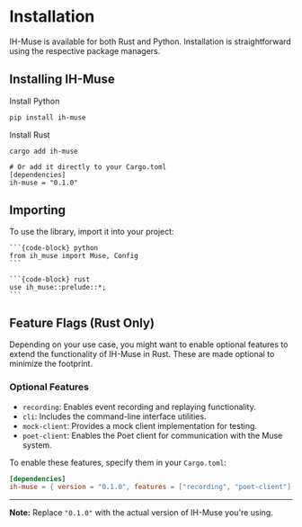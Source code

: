 # Installation

IH-Muse is available for both Rust and Python. Installation is straightforward using the respective package managers.

## Installing IH-Muse

Install Python

```bash
pip install ih-muse
```

Install Rust

```shell
cargo add ih-muse

# Or add it directly to your Cargo.toml
[dependencies]
ih-muse = "0.1.0"
```

## Importing

To use the library, import it into your project:

````{tab-set-code}
```{code-block} python
from ih_muse import Muse, Config
```

```{code-block} rust
use ih_muse::prelude::*;
```
````

## Feature Flags (Rust Only)

Depending on your use case, you might want to enable optional features to extend the functionality of IH-Muse in Rust. These are made optional to minimize the footprint.

### Optional Features

- `recording`: Enables event recording and replaying functionality.
- `cli`: Includes the command-line interface utilities.
- `mock-client`: Provides a mock client implementation for testing.
- `poet-client`: Enables the Poet client for communication with the Muse system.

To enable these features, specify them in your `Cargo.toml`:

```toml
[dependencies]
ih-muse = { version = "0.1.0", features = ["recording", "poet-client"] }
```

---

**Note:** Replace `"0.1.0"` with the actual version of IH-Muse you're using.
